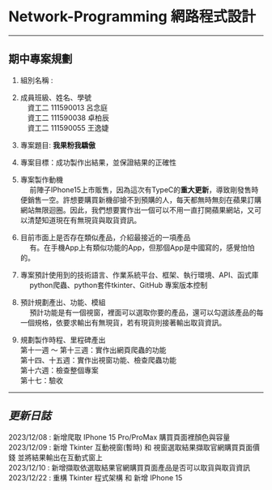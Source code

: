 # Network-Programming 網路程式設計
---
## 期中專案規劃

1. 組別名稱 : 

2. 成員班級、姓名、學號 \
    &emsp;資工二 111590013 呂念庭 \
    &emsp;資工二 111590038 卓柏辰 \
    &emsp;資工二 111590055 王逸婕

3. 專案題目: **我果粉我驕傲**

4. 專案目標：成功製作出結果，並保證結果的正確性

5. 專案製作動機  
    &emsp; 前陣子IPhone15上市販售，因為這次有TypeC的**重大更新**，導致剛發售時便銷售一空。許想要購買新機卻搶不到預購的人，每天都無時無刻在蘋果訂購網站無限迴圈。因此，我們想要實作出一個可以不用一直打開蘋果網站，又可以清楚知道現在有無現貨與取貨資訊。

6. 目前市面上是否存在類似產品，介紹最接近的一項產品\
    &emsp; 有。在手機App上有類似功能的App，但那個App是中國寫的，感覺怕怕的。

7. 專案預計使用到的技術語言、作業系統平台、框架、執行環境、API、函式庫 \
    &emsp; python爬蟲、python套件tkinter、GitHub
    專案版本控制

8. 預計規劃產出、功能、模組 \
    &emsp; 預計功能是有一個視窗，裡面可以選取你要的產品，還可以勾選該產品的每一個規格，依要求輸出有無現貨，若有現貨則接著輸出取貨資訊。
   
9. 規劃製作時程、里程碑產出 \
    第十一週 ～ 第十三週：實作出網頁爬蟲的功能  
    第十四、十五週：實作出視窗功能、檢查爬蟲功能 \
    第十六週：檢查整個專案 \
    第十七：驗收  
---
## _更新日誌_
2023/12/08 : 新增爬取 IPhone 15 Pro/ProMax 購買頁面裡顏色與容量 \
2023/12/09 : 新增 Tkinter 互動視窗(暫時) 和 視窗選取結果擷取官網購買頁面價錢 並將結果輸出在互動式窗上 \
2023/12/10 : 新增擷取依選取結果官網購買頁面產品是否可以取貨與取貨資訊 \
2023/12/22 : 重構 Tkinter 程式架構 和 新增 IPhone 15  